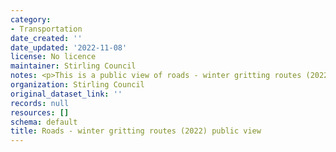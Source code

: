 ```yaml
---
category:
- Transportation
date_created: ''
date_updated: '2022-11-08'
license: No licence
maintainer: Stirling Council
notes: <p>This is a public view of roads - winter gritting routes (2022)</p>
organization: Stirling Council
original_dataset_link: ''
records: null
resources: []
schema: default
title: Roads - winter gritting routes (2022) public view
---
```

